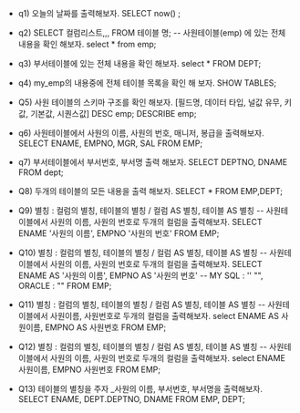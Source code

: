 - q1) 오늘의 날짜를 출력해보자.
SELECT now() ;

- q2) SELECT 컬럼리스트,,, FROM 테이블 명;
	-- 사원테이블(emp) 에 있는 전체 내용을 확인 해보자.
select *
from emp;

- q3) 부서테이블에 있는 전체 내용을 확인 해보자.
select *
FROM DEPT;
- q4) my_emp의 내용중에 전체 테이블 목록을 확인 해 보자.
SHOW TABLES;
- Q5) 사원 테이블의 스키마 구조를 확인 해보자. [필드명, 데이터 타입, 널값 유무, 키값, 기본값, 시퀀스값]
DESC emp;
DESCRIBE emp;
- q6) 사원테이블에서 사원의 이름, 사원의 번호, 매니저, 봉급을 출력해보자.
SELECT ENAME, EMPNO, MGR, SAL
FROM EMP;
- q7) 부서테이블에서 부서번호, 부서명 출력 해보자.
SELECT DEPTNO, DNAME
FROM dept;
- Q8) 두개의 테이블의 모든 내용을 출력 해보자.
SELECT *
FROM EMP,DEPT;
- Q9) 별칭 : 컬럼의 별칭, 테이블의 별칭 / 컬럼 AS 별칭, 테이블 AS 별칭
-- 사원테이블에서 사원의 이름, 사원의 번호로 두개의 컬럼을 출력해보자.
SELECT ENAME '사원의 이름', EMPNO '사원의 번호'
FROM EMP;
- Q10) 별칭 : 컬럼의 별칭, 테이블의 별칭 / 컬럼 AS 별칭, 테이블 AS 별칭
-- 사원테이블에서 사원의 이름, 사원의 번호로 두개의 컬럼을 출력해보자.
SELECT ENAME AS '사원의 이름', EMPNO AS '사원의 번호'   -- MY SQL : '' "",  ORACLE : ""
FROM EMP;
- Q11) 별칭 : 컬럼의 별칭, 테이블의 별칭 / 컬럼 AS 별칭, 테이블 AS 별칭
-- 사원테이블에서 사원이름, 사원번호로 두개의 컬럼을 출력해보자.
select ENAME AS 사원이름, EMPNO AS 사원번호
FROM EMP;
- Q12) 별칭 : 컬럼의 별칭, 테이블의 별칭 / 컬럼 AS 별칭, 테이블 AS 별칭
-- 사원테이블에서 사원의 이름, 사원의 번호로 두개의 컬럼을 출력해보자.
select ENAME  사원이름, EMPNO  사원번호
FROM EMP;
- Q13) 테이블의 별칭을 주자 _사원의 이름, 부서번호, 부서명을 출력해보자.
SELECT ENAME, DEPT.DEPTNO, DNAME
FROM EMP, DEPT;
